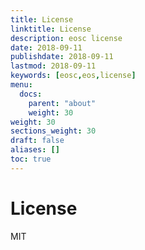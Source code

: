```yaml
---
title: License
linktitle: License
description: eosc license
date: 2018-09-11
publishdate: 2018-09-11
lastmod: 2018-09-11
keywords: [eosc,eos,license]
menu:
  docs:
    parent: "about"
    weight: 30
weight: 30
sections_weight: 30
draft: false
aliases: []
toc: true
---
```


# License

MIT
